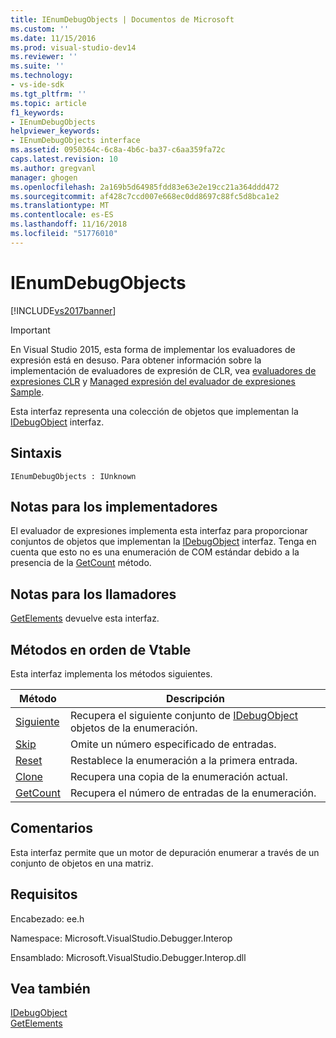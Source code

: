 ```yaml
---
title: IEnumDebugObjects | Documentos de Microsoft
ms.custom: ''
ms.date: 11/15/2016
ms.prod: visual-studio-dev14
ms.reviewer: ''
ms.suite: ''
ms.technology:
- vs-ide-sdk
ms.tgt_pltfrm: ''
ms.topic: article
f1_keywords:
- IEnumDebugObjects
helpviewer_keywords:
- IEnumDebugObjects interface
ms.assetid: 0950364c-6c8a-4b6c-ba37-c6aa359fa72c
caps.latest.revision: 10
ms.author: gregvanl
manager: ghogen
ms.openlocfilehash: 2a169b5d64985fdd83e63e2e19cc21a364ddd472
ms.sourcegitcommit: af428c7ccd007e668ec0dd8697c88fc5d8bca1e2
ms.translationtype: MT
ms.contentlocale: es-ES
ms.lasthandoff: 11/16/2018
ms.locfileid: "51776010"
---
```

# <a name="ienumdebugobjects"></a>IEnumDebugObjects
[!INCLUDE[vs2017banner](../../../includes/vs2017banner.md)]

> [!IMPORTANT]
>  En Visual Studio 2015, esta forma de implementar los evaluadores de expresión está en desuso. Para obtener información sobre la implementación de evaluadores de expresión de CLR, vea [evaluadores de expresiones CLR](https://github.com/Microsoft/ConcordExtensibilitySamples/wiki/CLR-Expression-Evaluators) y [Managed expresión del evaluador de expresiones Sample](https://github.com/Microsoft/ConcordExtensibilitySamples/wiki/Managed-Expression-Evaluator-Sample).  
  
 Esta interfaz representa una colección de objetos que implementan la [IDebugObject](../../../extensibility/debugger/reference/idebugobject.md) interfaz.  
  
## <a name="syntax"></a>Sintaxis  
  
```  
IEnumDebugObjects : IUnknown  
```  
  
## <a name="notes-for-implementers"></a>Notas para los implementadores  
 El evaluador de expresiones implementa esta interfaz para proporcionar conjuntos de objetos que implementan la [IDebugObject](../../../extensibility/debugger/reference/idebugobject.md) interfaz. Tenga en cuenta que esto no es una enumeración de COM estándar debido a la presencia de la [GetCount](../../../extensibility/debugger/reference/ienumdebugobjects-getcount.md) método.  
  
## <a name="notes-for-callers"></a>Notas para los llamadores  
 [GetElements](../../../extensibility/debugger/reference/idebugarrayobject-getelements.md) devuelve esta interfaz.  
  
## <a name="methods-in-vtable-order"></a>Métodos en orden de Vtable  
 Esta interfaz implementa los métodos siguientes.  
  
|Método|Descripción|  
|------------|-----------------|  
|[Siguiente](../../../extensibility/debugger/reference/ienumdebugobjects-next.md)|Recupera el siguiente conjunto de [IDebugObject](../../../extensibility/debugger/reference/idebugobject.md) objetos de la enumeración.|  
|[Skip](../../../extensibility/debugger/reference/ienumdebugobjects-skip.md)|Omite un número especificado de entradas.|  
|[Reset](../../../extensibility/debugger/reference/ienumdebugobjects-reset.md)|Restablece la enumeración a la primera entrada.|  
|[Clone](../../../extensibility/debugger/reference/ienumdebugobjects-clone.md)|Recupera una copia de la enumeración actual.|  
|[GetCount](../../../extensibility/debugger/reference/ienumdebugobjects-getcount.md)|Recupera el número de entradas de la enumeración.|  
  
## <a name="remarks"></a>Comentarios  
 Esta interfaz permite que un motor de depuración enumerar a través de un conjunto de objetos en una matriz.  
  
## <a name="requirements"></a>Requisitos  
 Encabezado: ee.h  
  
 Namespace: Microsoft.VisualStudio.Debugger.Interop  
  
 Ensamblado: Microsoft.VisualStudio.Debugger.Interop.dll  
  
## <a name="see-also"></a>Vea también  
 [IDebugObject](../../../extensibility/debugger/reference/idebugobject.md)   
 [GetElements](../../../extensibility/debugger/reference/idebugarrayobject-getelements.md)


